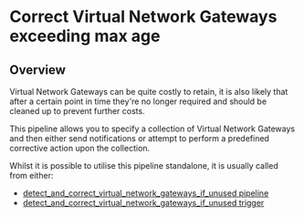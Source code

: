 # Correct Virtual Network Gateways exceeding max age

## Overview

Virtual Network Gateways can be quite costly to retain, it is also likely that after a certain point in time they're no longer required and should be cleaned up to prevent further costs.

This pipeline allows you to specify a collection of Virtual Network Gateways and then either send notifications or attempt to perform a predefined corrective action upon the collection.

Whilst it is possible to utilise this pipeline standalone, it is usually called from either:
- [detect_and_correct_virtual_network_gateways_if_unused pipeline](https://hub.flowpipe.io/mods/turbot/azure_thrifty/pipelines/azure_thrifty.pipeline.detect_and_correct_virtual_network_gateways_if_unused)
- [detect_and_correct_virtual_network_gateways_if_unused trigger](https://hub.flowpipe.io/mods/turbot/azure_thrifty/triggers/azure_thrifty.trigger.query.detect_and_correct_virtual_network_gateways_if_unused)